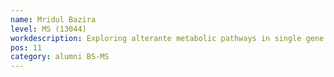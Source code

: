```yaml
---
name: Mridul Bazira
level: MS (13044)
workdescription: Exploring alterante metabolic pathways in single gene deletion strain of E. Coli using flux balance analysis.
pos: 11
category: alumni BS-MS
---
```

